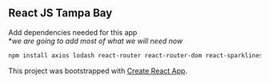 ## React JS Tampa Bay 

Add dependencies needed for this app  
**we are going to add most of what we will need now*

```bash
npm install axios lodash react-router react-router-dom react-sparklines
```

This project was bootstrapped with [Create React App](https://github.com/facebook/create-react-app).
